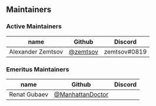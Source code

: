 ## Maintainers

### Active Maintainers
| name              | Github                                                 | Discord      |
|-------------------|--------------------------------------------------------|--------------|
| Alexander Zemtsov | [@zemtsov](https://github.com/zemtsov)                 | zemtsov#0819 |


### Emeritus Maintainers
| name              | Github                                                 | Discord      |
|-------------------|--------------------------------------------------------|--------------|
| Renat Gubaev      | [@ManhattanDoctor](https://github.com/ManhattanDoctor) |              |

